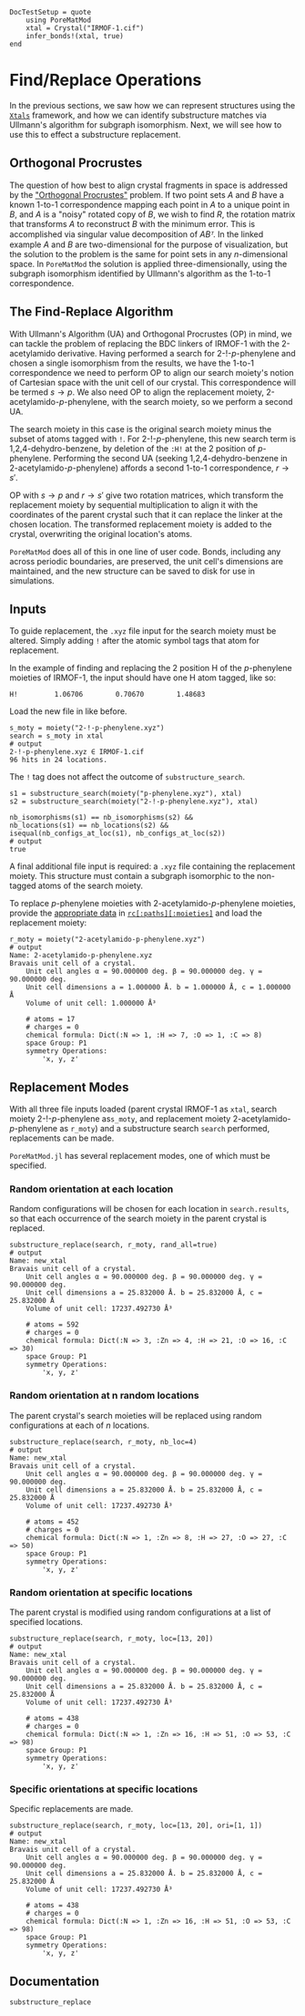 ```@meta
DocTestSetup = quote
    using PoreMatMod
    xtal = Crystal("IRMOF-1.cif")
    infer_bonds!(xtal, true)
end
```

# Find/Replace Operations

In the previous sections, we saw how we can represent structures using the
[`Xtals`](https://github.com/SimonEnsemble/Xtals.jl) framework, and how we can
identify substructure matches via Ullmann's algorithm for subgraph isomorphism.
Next, we will see how to use this to effect a substructure replacement.

## Orthogonal Procrustes

The question of how best to align crystal fragments in space is addressed by the
["Orthogonal Procrustes"](https://simonensemble.github.io/2018-10/orthogonal-procrustes.html)
problem. If two point sets $A$ and $B$ have a known 1-to-1 correspondence mapping
each point in $A$ to a unique point in $B$, and $A$ is a "noisy" rotated copy of
$B$, we wish to find $R$, the rotation matrix that transforms $A$ to reconstruct
$B$ with the minimum error. This is accomplished via singular value decomposition
of $ABᵀ$. In the linked example $A$ and $B$ are two-dimensional for the purpose
of visualization, but the solution to the problem is the same for point sets in
any $n$-dimensional space. In `PoreMatMod` the solution is applied three-dimensionally,
using the subgraph isomorphism identified by Ullmann's algorithm as the 1-to-1 correspondence.

## The Find-Replace Algorithm

With Ullmann's Algorithm (UA) and Orthogonal Procrustes (OP) in mind, we can tackle the
problem of replacing the BDC linkers of IRMOF-1 with the 2-acetylamido derivative.
Having performed a search for 2-!-*p*-phenylene and chosen a single isomorphism from
the results, we have the 1-to-1 correspondence we need to perform OP to align our
search moiety's notion of Cartesian space with the unit cell of our crystal.  This
correspondence will be termed $s→p$. We also need OP to align the replacement moiety,
2-acetylamido-*p*-phenylene, with the search moiety, so we perform a second UA.

The search moiety in this case is the original search moiety minus the subset of
atoms tagged with `!`. For 2-!-*p*-phenylene, this new search term is
1,2,4-dehydro-benzene, by deletion of the `:H!` at the 2 position of *p*-phenylene.
Performing the second UA (seeking 1,2,4-dehydro-benzene in 2-acetylamido-*p*-phenylene)
affords a second 1-to-1 correspondence, $r→s′$.

OP with $s→p$ and $r→s′$ give two rotation matrices, which transform the replacement
moiety by sequential multiplication to align it with the coordinates of the parent
crystal such that it can replace the linker at the chosen location. The transformed
replacement moiety is added to the crystal, overwriting the original location's atoms.

`PoreMatMod` does all of this in one line of user code. Bonds, including any across periodic
boundaries, are preserved, the unit cell's dimensions are maintained, and the new
structure can be saved to disk for use in simulations.

## Inputs

To guide replacement, the `.xyz` file input for the search moiety must be
altered.  Simply adding `!` after the atomic symbol tags that atom for replacement.

In the example of finding and replacing the 2 position H of the *p*-phenylene moieties
of IRMOF-1, the input should have one H atom tagged, like so:

```
H!         1.06706        0.70670        1.48683
```

Load the new file in like before.

```jldoctest replace_md; output=false
s_moty = moiety("2-!-p-phenylene.xyz")
search = s_moty in xtal
# output
2-!-p-phenylene.xyz ∈ IRMOF-1.cif
96 hits in 24 locations.
```

The `!` tag does not affect the outcome of `substructure_search`.

```jldoctest
s1 = substructure_search(moiety("p-phenylene.xyz"), xtal) 
s2 = substructure_search(moiety("2-!-p-phenylene.xyz"), xtal)

nb_isomorphisms(s1) == nb_isomorphisms(s2) &&
nb_locations(s1) == nb_locations(s2) &&
isequal(nb_configs_at_loc(s1), nb_configs_at_loc(s2))
# output
true
```

A final additional file input is required: a `.xyz` file containing the replacement
moiety.  This structure must contain a subgraph isomorphic to the non-tagged atoms
of the search moiety.

To replace *p*-phenylene moieties with 2-acetylamido-*p*-phenylene moieties, provide the 
[appropriate data](https://raw.githubusercontent.com/SimonEnsemble/PoreMatMod.jl/master/test/data/moieties/2-acetylamido-p-phenylene.xyz?token=AD3TMGB324GXBKAMLKQWNL3AYMP4Q) 
in [`rc[:paths][:moieties]`](../../inputs) and load the replacement moiety:

```jldoctest replace_md
r_moty = moiety("2-acetylamido-p-phenylene.xyz")
# output
Name: 2-acetylamido-p-phenylene.xyz
Bravais unit cell of a crystal.
	Unit cell angles α = 90.000000 deg. β = 90.000000 deg. γ = 90.000000 deg.
	Unit cell dimensions a = 1.000000 Å. b = 1.000000 Å, c = 1.000000 Å
	Volume of unit cell: 1.000000 Å³

	# atoms = 17
	# charges = 0
	chemical formula: Dict(:N => 1, :H => 7, :O => 1, :C => 8)
	space Group: P1
	symmetry Operations:
		'x, y, z'
```

## Replacement Modes

With all three file inputs loaded (parent crystal IRMOF-1 as `xtal`, search moiety
2-!-*p*-phenylene as`s_moty`, and replacement moiety 2-acetylamido-*p*-phenylene as
`r_moty`) and a substructure search `search` performed, replacements can be made.

`PoreMatMod.jl` has several replacement modes, one of which must be specified.

### Random orientation at each location

Random configurations will be chosen for each location in `search.results`, so
that each occurrence of the search moiety in the parent crystal is replaced.

```jldoctest replace_md
substructure_replace(search, r_moty, rand_all=true)
# output
Name: new_xtal
Bravais unit cell of a crystal.
	Unit cell angles α = 90.000000 deg. β = 90.000000 deg. γ = 90.000000 deg.
	Unit cell dimensions a = 25.832000 Å. b = 25.832000 Å, c = 25.832000 Å
	Volume of unit cell: 17237.492730 Å³

	# atoms = 592
	# charges = 0
	chemical formula: Dict(:N => 3, :Zn => 4, :H => 21, :O => 16, :C => 30)
	space Group: P1
	symmetry Operations:
		'x, y, z'
```

### Random orientation at n random locations

The parent crystal's search moieties will be replaced using random configurations
at each of $n$ locations.

```jldoctest replace_md
substructure_replace(search, r_moty, nb_loc=4)
# output
Name: new_xtal
Bravais unit cell of a crystal.
	Unit cell angles α = 90.000000 deg. β = 90.000000 deg. γ = 90.000000 deg.
	Unit cell dimensions a = 25.832000 Å. b = 25.832000 Å, c = 25.832000 Å
	Volume of unit cell: 17237.492730 Å³

	# atoms = 452
	# charges = 0
	chemical formula: Dict(:N => 1, :Zn => 8, :H => 27, :O => 27, :C => 50)
	space Group: P1
	symmetry Operations:
		'x, y, z'
```

### Random orientation at specific locations

The parent crystal is modified using random configurations at a list of specified
locations.

```jldoctest replace_md
substructure_replace(search, r_moty, loc=[13, 20])
# output
Name: new_xtal
Bravais unit cell of a crystal.
	Unit cell angles α = 90.000000 deg. β = 90.000000 deg. γ = 90.000000 deg.
	Unit cell dimensions a = 25.832000 Å. b = 25.832000 Å, c = 25.832000 Å
	Volume of unit cell: 17237.492730 Å³

	# atoms = 438
	# charges = 0
	chemical formula: Dict(:N => 1, :Zn => 16, :H => 51, :O => 53, :C => 98)
	space Group: P1
	symmetry Operations:
		'x, y, z'
```

### Specific orientations at specific locations

Specific replacements are made.

```jldoctest replace_md
substructure_replace(search, r_moty, loc=[13, 20], ori=[1, 1])
# output
Name: new_xtal
Bravais unit cell of a crystal.
	Unit cell angles α = 90.000000 deg. β = 90.000000 deg. γ = 90.000000 deg.
	Unit cell dimensions a = 25.832000 Å. b = 25.832000 Å, c = 25.832000 Å
	Volume of unit cell: 17237.492730 Å³

	# atoms = 438
	# charges = 0
	chemical formula: Dict(:N => 1, :Zn => 16, :H => 51, :O => 53, :C => 98)
	space Group: P1
	symmetry Operations:
		'x, y, z'
```

## Documentation

```@docs
substructure_replace
```
